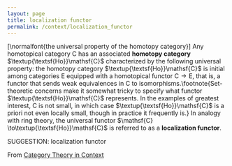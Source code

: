 ```yaml
---
layout: page
title: localization functor
permalink: /context/localization_functor
---
```

[\normalfont{the universal property of the homotopy category}]
  Any homotopical category $\mathsf{C}$  has an associated **homotopy category** $\textup{\textsf{Ho}}\mathsf{C}$ characterized by the following universal property:
the homotopy category $\textup{\textsf{Ho}}\mathsf{C}$ is initial among categories $\mathsf{E}$ equipped with a homotopical functor $\mathsf{C} \to \mathsf{E}$, that is, a functor that sends weak equivalences in $\mathsf{C}$ to isomorphisms.\footnote{Set-theoretic concerns make it somewhat tricky to specify what functor $\textup{\textsf{Ho}}\mathsf{C}$ represents. In the examples of greatest interest, $\mathsf{C}$ is not small, in which case $\textup{\textsf{Ho}}\mathsf{C}$ is a priori not even locally small, though in practice it frequently is.} In analogy with ring theory, the universal functor $\mathsf{C} \to\textup{\textsf{Ho}}\mathsf{C}$  is referred to as a **localization functor**.

SUGGESTION: localization functor

From [Category Theory in Context](https://mathgloss.github.io/MathGloss/context.html)
